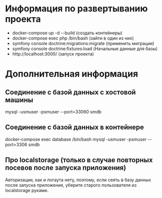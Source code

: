 # Информация по развертыванию проекта

- docker-compose up -d --build (создать контейнеры)
- docker-compose exec php /bin/bash (зайти в один из них)
- symfony console doctrine:migrations:migrate (применить миграции)
- symfony console doctrine:fixtures:load (Начальные данные для базы)
- http://localhost:3000/ (запуск проекта)

# Дополнительная информация

## Соединение с базой данных с хостовой машины

mysql -usmuser -psmuser --port=33060 smdb

## Соединение с базой данных в контейнере

docker-compose exec database /bin/bash
mysql -usmuser -psmuser --port=3306 smdb

## Про localstorage (только в случае повторных посевов после запуска приложения)

Авторизации, как и логаута нету, поэтому, если сеять в базу данных после запуска приложения, уберите старого пользователя из localstorage руками.
